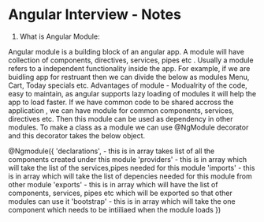 # Angular Interview - Notes

1. What is Angular Module:
   
Angular module is a building block of an angular app. A module will have collection of components, directives, services, pipes etc . Usually a module refers to a independent   functionality inside the app. For example, if we are buidling app for restruant then we can divide the below as modules
    Menu, Cart, Today specials etc. 
Advantages of module - Modualrity of the code, easy to maintain, as angular supports lazy loading of modules it will help the app to load faster. If we have common code to be shared accross the application , we can have module for common components, services, directives etc. Then this module can be used as dependency in other modules.
To make a class as a module we can use @NgModule decorator and this decorator takes the below object.

@Ngmodule({
  'declarations', - this is in array takes list of all the components created under this module
  'providers' - this is in array which will take the list of the services,pipes needed for this module
  'imports' - this is in array which will take the list of depencies needed for this module from other module
  'exports' - this is in array which will have the list of components, services, pipes etc which will be exported so that other modules can use it
  'bootstrap' - this is in array which will take the one component which needs to be intiiliaed when the module loads
})
